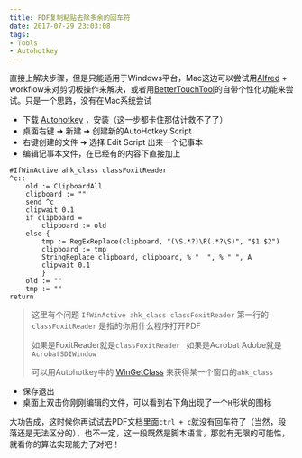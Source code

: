 ```yaml
---
title: PDF复制粘贴去除多余的回车符
date: 2017-07-29 23:03:08
tags:
- Tools
- Autohotkey
---
```


直接上解决步骤，但是只能适用于Windows平台，Mac这边可以尝试用[Alfred](https://www.alfredapp.com/) + workflow来对剪切板操作来解决，或者用[BetterTouchTool](https://www.boastr.net/)的自带个性化功能来尝试。只是一个思路，没有在Mac系统尝试

<!-- more --> 

- 下载 [Autohotkey](https://autohotkey.com/download/) ，安装（这一步都卡住那估计救不了了）
- 桌面右键 ➜ 新建 ➜ 创建新的AutoHotkey Script
- 右键创建的文件 ➜ 选择 Edit Script 出来一个记事本
- 编辑记事本文件，在已经有的内容下直接加上

```
#IfWinActive ahk_class classFoxitReader
^c:: 
    old := ClipboardAll
    clipboard := ""
    send ^c
    clipwait 0.1
    if clipboard = 
        clipboard := old
    else {
        tmp := RegExReplace(clipboard, "(\S.*?)\R(.*?\S)", "$1 $2")
        clipboard := tmp
        StringReplace clipboard, clipboard, % "  ", % " ", A
        clipwait 0.1
        }
    old := ""
    tmp := ""
return
```

> 这里有个问题 `IfWinActive ahk_class classFoxitReader` 第一行的`classFoxitReader` 是指的你用什么程序打开PDF 
>
> 如果是FoxitReader就是`classFoxitReader ` 如果是Acrobat Adobe就是`AcrobatSDIWindow`
>
> 可以用Autohotkey中的  [WinGetClass](https://autohotkey.com/docs/commands/WinGetClass.htm) 来获得某一个窗口的`ahk_class`

- 保存退出
- 桌面上双击你刚刚编辑的文件，可以看到右下角出现了一个`H`形状的图标

大功告成，这时候你再试试去PDF文档里面`ctrl + c`就没有回车符了（当然，段落还是无法区分的），也不一定，这一段既然是脚本语言，那就有无限的可能性，就看你的算法实现能力了对吧！